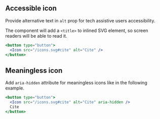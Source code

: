 ## Accessible icon

Provide alternative text in `alt` prop for tech assistive users accessibility.

The component will add a `<title>` to inlined SVG element,
so screen readers will be able to read it.

```jsx
<button type="button">
  <Icon src="/icons.svg#cite" alt="Cite" />
</button>
```

## Meaningless icon

Add `aria-hidden` attribute for meaningless icons like in the following
example.

```jsx
<button type="button">
  <Icon src="/icons.svg#cite" alt="Cite" aria-hidden />
  Cite
</button>
```
